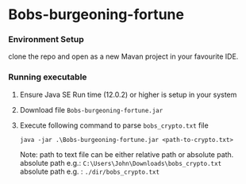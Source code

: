 # Bobs-burgeoning-fortune

### Environment Setup
clone the repo and open as a new Mavan project in your favourite IDE.

### Running executable
1. Ensure Java SE Run time (12.0.2) or higher is setup in your system
2. Download file `Bobs-burgeoning-fortune.jar`
3. Execute following command to parse `bobs_crypto.txt` file
   
   `java -jar .\Bobs-burgeoning-fortune.jar <path-to-crypto.txt>`
   
   Note: path to text file can be either relative path or absolute path.  
   absolute path e.g.: `C:\Users\John\Downloads\bobs_crypto.txt`  
   absolute path e.g. : `./dir/bobs_crypto.txt`
   
   
   

